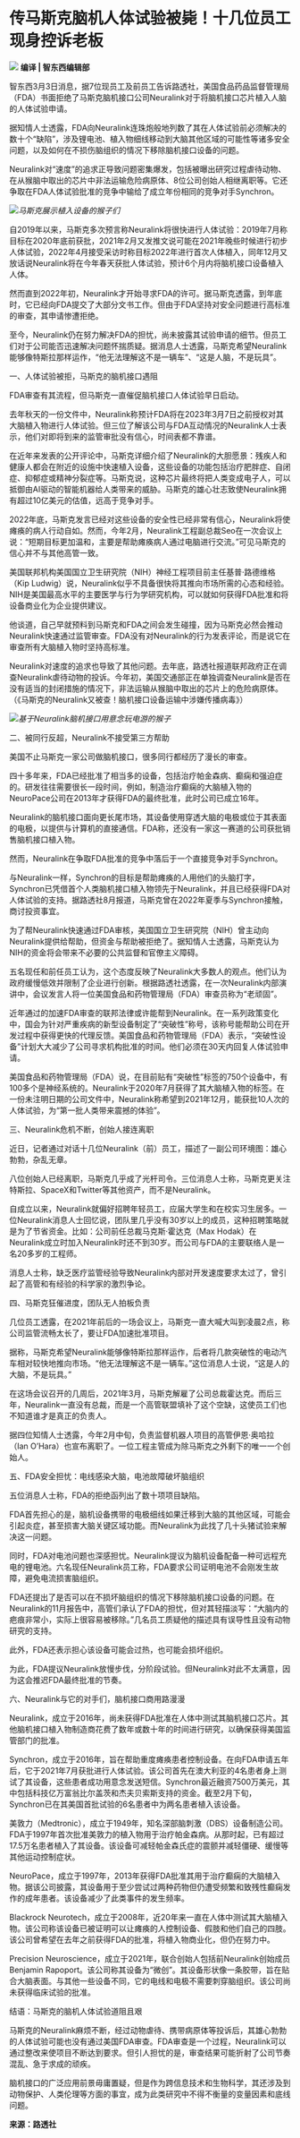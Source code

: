 # 传马斯克脑机人体试验被毙！十几位员工现身控诉老板

![](https://inews.gtimg.com/newsapp_match/0/15470594560/0)
**编译 | 智东西编辑部**

智东西3月3日消息，据7位现员工及前员工告诉路透社，美国食品药品监督管理局（FDA）书面拒绝了马斯克脑机接口公司Neuralink对于将脑机接口芯片植入人脑的人体试验申请。

据知情人士透露，FDA向Neuralink连珠炮般地列数了其在人体试验前必须解决的数十个“缺陷”，涉及锂电池、植入物细线移动到大脑其他区域的可能性等诸多安全问题，以及如何在不损伤脑组织的情况下移除脑机接口设备的问题。

Neuralink对“速度”的追求正导致问题密集爆发，包括被曝出研究过程虐待动物、在从猴脑中取出的芯片中非法运输危险病原体、8位公司创始人相继离职等。它还争取在FDA人体试验批准的竞争中输给了成立年份相同的竞争对手Synchron。

![](https://inews.gtimg.com/newsapp_match/0/15470594560/0)_马斯克展示植入设备的猴子们_

自2019年以来，马斯克多次预言称Neuralink将很快进行人体试验：2019年7月称目标在2020年底前获批，2021年2月又发推文说可能在2021年晚些时候进行初步人体试验，2022年4月接受采访时称目标2022年进行首次人体植入，同年12月又放话说Neuralink将在今年春天获批人体试验，预计6个月内将脑机接口设备植入人体。

然而直到2022年初，Neuralink才开始寻求FDA的许可。据马斯克透露，到年底时，它已经向FDA提交了大部分文书工作。但由于FDA坚持对安全问题进行高标准的审查，其申请惨遭拒绝。

至今，Neuralink仍在努力解决FDA的担忧，尚未披露其试验申请的细节。但员工们对于公司能否迅速解决问题怀揣质疑。据消息人士透露，马斯克希望Neuralink能够像特斯拉那样运作，“他无法理解这不是一辆车”、“这是人脑，不是玩具”。

一、人体试验被拒，马斯克的脑机接口遇阻

FDA审查有其流程，但马斯克一直催促脑机接口人体试验早日启动。

去年秋天的一份文件中，Neuralink称预计FDA将在2023年3月7日之前授权对其大脑植入物进行人体试验。但三位了解该公司与FDA互动情况的Neuralink人士表示，他们对即将到来的监管审批没有信心，时间表都不靠谱。

在近年来发表的公开评论中，马斯克详细介绍了Neuralink的大胆愿景：残疾人和健康人都会在附近的设施中快速植入设备，这些设备的功能包括治疗肥胖症、自闭症、抑郁症或精神分裂症等。马斯克说，这种芯片最终将把人类变成电子人，可以抵御由AI驱动的智能机器给人类带来的威胁。马斯克的雄心壮志致使Neuralink拥有超过10亿美元的估值，远高于竞争对手。

2022年底，马斯克发言已经对这些设备的安全性已经非常有信心，Neuralink将使瘫痪的病人行动自如。然而，今年2月，Neuralink工程副总裁Seo在一次会议上说：“短期目标更加温和，主要是帮助瘫痪病人通过电脑进行交流。”可见马斯克的信心并不与其他高管一致。

美国联邦机构美国国立卫生研究院（NIH）神经工程项目前主任基普·路德维格（Kip
Ludwig）说，Neuralink似乎不具备很快将其推向市场所需的心态和经验。NIH是美国最高水平的主要医学与行为学研究机构，可以就如何获得FDA批准和将设备商业化为企业提供建议。

他谈道，自己早就预料到马斯克和FDA之间会发生碰撞，因为马斯克必然会推动Neuralink快速通过监管审查。FDA没有对Neuralink的行为发表评论，而是说它在审查所有大脑植入物时坚持高标准。

Neuralink对速度的追求也导致了其他问题。去年底，路透社报道联邦政府正在调查Neuralink虐待动物的投诉。今年初，美国交通部正在单独调查Neuralink是否在没有适当的封闭措施的情况下，非法运输从猴脑中取出的芯片上的危险病原体。（《马斯克的Neuralink又被查！脑机接口设备运输中涉嫌传播病毒》）

![](https://inews.gtimg.com/newsapp_match/0/15470594397/0)_基于Neuralink脑机接口用意念玩电游的猴子_

二、被同行反超，Neuralink不接受第三方帮助

美国不止马斯克一家公司做脑机接口，很多同行都经历了漫长的审查。

四十多年来，FDA已经批准了相当多的设备，包括治疗帕金森病、癫痫和强迫症的。研发往往需要很长一段时间，例如，制造治疗癫痫的大脑植入物的NeuroPace公司在2013年才获得FDA的最终批准，此时公司已成立16年。

Neuralink的脑机接口面向更长尾市场，其设备使用穿透大脑的电极或位于其表面的电极，以提供与计算机的直接通信。FDA称，还没有一家这一赛道的公司获批销售脑机接口植入物。

然而，Neuralink在争取FDA批准的竞争中落后于一个直接竞争对手Synchron。

与Neuralink一样，Synchron的目标是帮助瘫痪的人用他们的头脑打字，Synchron已凭借首个人类脑机接口植入物领先于Neuralink，并且已经获得FDA对人体试验的支持。据路透社8月报道，马斯克曾在2022年夏季与Synchron接触，商讨投资事宜。

为了帮Neuralink快速通过FDA审核，美国国立卫生研究院（NIH）曾主动向Neuralink提供给帮助，但资金与帮助被拒绝了。据知情人士透露，马斯克认为NIH的资金将会带来不必要的公共监督和官僚主义障碍。

五名现任和前任员工认为，这个态度反映了Neuralink大多数人的观点。他们认为政府缓慢低效并限制了企业进行创新。根据路透社透露，在一次Neuralink内部演讲中，会议发言人将一位美国食品和药物管理局（FDA）审查员称为“老顽固”。

近年通过的加速FDA审查的联邦法律或许能帮到Neuralink。在一系列政策变化中，国会为针对严重疾病的新型设备制定了“突破性”称号，该称号能帮助公司在开发过程中获得更快的代理反馈。美国食品和药物管理局（FDA）表示，“突破性设备”计划大大减少了公司寻求机构批准的时间。他们必须在30天内回复人体试验申请。

美国食品和药物管理局（FDA）说，在目前贴有“突破性”标签的750个设备中，有100多个是神经系统的。Neuralink于2020年7月获得了其大脑植入物的标签。在一份未注明日期的公司文件中，Neuralink称希望到2021年12月，能获批10人次的人体试验，为“第一批人类带来震撼的体验”。

三、Neuralink危机不断，创始人接连离职

近日，记者通过对话十几位Neuralink（前）员工，描述了一副公司环境图：雄心勃勃，杂乱无章。

八位创始人已经离职，马斯克几乎成了光杆司令。三位消息人士称，马斯克更关注特斯拉、SpaceX和Twitter等其他资产，而不是Neuralink。

自成立以来，Neuralink就偏好招聘年轻员工，应届大学生和在校实习生居多。一位Neuralink消息人士回忆说，团队里几乎没有30岁以上的成员，这种招聘策略就是为了节省资金。比如：公司前任总裁马克斯·霍达克（Max
Hodak）在Neuralink成立时加入Neuralink时还不到30岁。而公司与FDA的主要联络人是一名20多岁的工程师。

消息人士称，缺乏医疗监管经验导致Neuralink内部对开发速度要求太过了，曾引起了高管和有经验的科学家的激烈争论。

四、马斯克狂催进度，团队无人拍板负责

几位员工透露，在2021年前后的一场会议上，马斯克一直大喊大叫到凌晨2点，称公司监管流畅太长了，要让FDA加速批准项目。

据称，马斯克希望Neuralink能够像特斯拉那样运作，后者将几款突破性的电动汽车相对较快地推向市场。“他无法理解这不是一辆车。”这位消息人士说，“这是人的大脑，不是玩具。”

在这场会议召开的几周后，2021年3月，马斯克解雇了公司总裁霍达克。而后三年，Neuralink一直没有总裁，而是一个高管联盟填补了这个空缺，这使员工们也不知道谁才是真正的负责人。

据四位知情人士透露，今年2月中旬，负责监督机器人项目的高管伊恩·奥哈拉（Ian
O’Hara）也宣布离职了。一位工程主管成为除马斯克之外剩下的唯一一个创始人。

五、FDA安全担忧：电线感染大脑，电池故障破坏脑组织

五位消息人士称，FDA的拒绝函列出了数十项项目缺陷。

FDA首先担心的是，脑机设备携带的电极细线如果迁移到大脑的其他区域，可能会引起炎症，甚至损害大脑关键区域功能。而Neuralink为此找了几十头猪试验来解决这一问题。

同时，FDA对电池问题也深感担忧。Neuralink提议为脑机设备配备一种可远程充电的锂电池。六名现任Neuralink员工称，FDA要求公司证明电池不会刚发生故障，避免电流损害脑组织。

FDA还提出了是否可以在不损坏脑组织的情况下移除脑机接口设备的问题。在Neuralink的11月报告中，高管们承认了FDA的担忧，但对其轻描淡写：“大脑内的疤痕非常小，实际上很容易被移除。”几名员工质疑他的描述具有误导性且没有动物研究的支持。

此外，FDA还表示担心该设备可能会过热，也可能会损坏组织。

为此，FDA提议Neuralink放慢步伐，分阶段试验。但Neuralink对此不太满意，因为这会推迟FDA最终批准的节奏。

六、Neuralink与它的对手们，脑机接口商用路漫漫

Neuralink，成立于2016年，尚未获得FDA批准在人体中测试其脑机接口芯片。其他脑机接口植入物制造商花费了数年或数十年的时间进行研究，以确保获得美国监管部门的批准。

Synchron，成立于2016年，旨在帮助重度瘫痪患者控制设备。在向FDA申请五年后，它于2021年7月获批进行人体试验。该公司首先在澳大利亚的4名患者身上测试了其设备，这些患者成功用意念发送短信。Synchron最近融资7500万美元，其中包括科技亿万富翁比尔盖茨和杰夫贝索斯支持的资金。截至2月下旬，Synchron已在其美国首批试验的6名患者中为两名患者植入该设备。

美敦力（Medtronic），成立于1949年，知名深部脑刺激（DBS）设备制造公司。FDA于1997年首次批准美敦力的植入物用于治疗帕金森病。从那时起，已有超过17.5万名患者植入了其设备。该设备可减轻帕金森氏症的震颤并减轻僵硬、缓慢等其他运动控制症状。

NeuroPace，成立于1997年，2013年获得FDA批准其用于治疗癫痫的大脑植入物。据该公司披露，其设备用于至少尝试过两种药物但仍遭受频繁和致残性癫痫发作的成年患者。该设备减少了此类事件的发生频率。

Blackrock
Neurotech，成立于2008年，近20年来一直在人体中测试其大脑植入物。该公司称该设备已被证明可以让瘫痪的人控制设备、假肢和他们自己的四肢。该公司曾希望在去年之前获得FDA的批准，将植入物商业化，但仍在努力中。

Precision Neuroscience，成立于2021年，联合创始人包括前Neuralink创始成员Benjamin
Rapoport。该公司称其设备为“微创”。其设备形状像一条胶带，旨在贴合大脑表面。与其他一些设备不同，它的电线和电极不需要刺穿脑组织。该公司尚未获得临床试验的批准。

结语：马斯克的脑机人体试验道阻且艰

马斯克的Neuralink麻烦不断，经过动物虐待、携带病原体等投诉后，其雄心勃勃的人体试验可能也没有通过美国FDA审查。FDA审查是一个过程，Neuralink可以通过整改来使项目不断达到要求。但引人担忧的是，审查结果可能折射了公司节奏混乱、急于求成的顽疾。

脑机接口的广泛应用前景毋庸置疑，但是作为跨信息技术和生物科学，其还涉及到动物保护、人类伦理等方面的事宜，成为此类研究中不得不衡量的变量因素和底线问题。

**来源：路透社**

